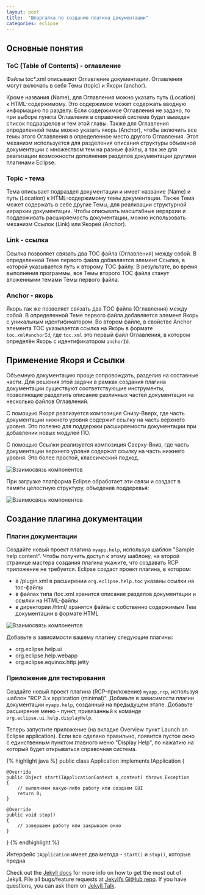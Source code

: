 ```yaml
---
layout: post
title:  "Шпаргалка по созданию плагина документации"
categories: eclipse
---
```


## Основные понятия



### ToC (Table of Contents) - оглавление

Файлы toc*.xml описывают Оглавление документации. Оглавления могут включать в себя Темы (topic) и Якори (anchor).

Кроме названия (Name), для Оглавления можно указать путь (Location) к HTML-содержимому. Это содержимое может содержать вводную информацию по разделу. Если содержимое Оглавления не задано, то при выборе пункта Оглавления в справочной системе будет выведен список подразделов и тем этой главы. Также для Оглавления определенной темы можно указать якорь (Anchor), чтобы включить все темы этого Оглавления в определенное место другого Оглавления. Этот механизм используется для разделения описания структуры объемной документации с множеством тем на разные файлы, а так же для реализации возможности дополнения разделов документации другими плагинами Eclipse.

### Topic - тема

Тема описывает подраздел документации и имеет название (Name) и путь (Location) к HTML-содержимому темы документации. Также Тема может содержать в себе другие Темы, для реализации структурной иерархии документации. Чтобы описывать масштабные иерархии и поддерживать расширяемость документации, можно использовать механизм Ссылок (Link) или Якорей (Anchor).

### Link - ссылка

Ссылка позволяет связать два TOC файла (Оглавления) между собой. В определенной Теме первого файла добавляется элемент Ссылка, в которой указывается путь к второму TOC файлу. В результате, во время выполнения программы, все Темы второго TOC файла станут вложенными темами Темы первого файла.

### Anchor - якорь

Якорь так же позволяет связать два TOC файла (Оглавления) между собой. В определенной Теме первого файла добавляется элемент Якорь с уникальным идентификатором. Во втором файле, в свойстве Anchor элемента TOC указывается ссылка на Якорь в формате `toc.xml#anchorId`, где `toc.xml` это первый файл Оглавления, в котором определён Якорь с идентификатором `anchorId`.

## Применение Якоря и Ссылки

Объемную документацию проще сопровождать, разделив на составные части. Для решения этой задачи в рамках создания плагина документации существуют соответствующие инструменты, позволяющие разделить описание различных частей документации на несколько файлов Оглавлений.

С помощью Якоря реализуется композиция Снизу-Вверх, где часть документации нижнего уровня содержит ссылку на часть верхнего уровня. Это полезно для поддержки расширяемости документации при добавлении новых модулей ПО.

С помощью Ссылки реализуется композиция Сверху-Вниз, где часть документации верхнего уровня содержат ссылку на часть нижнего уровня. Это более простой, классический подход.

![Взаимосвязь компонентов]({{site.baseurl}}/assets/eclipse/help/toc-link-anchor1.png)

При загрузке платформа Eclipse обработает эти связи и создаст в памяти целостную структуру, объеденив поддеревья:

![Взаимосвязь компонентов]({{site.baseurl}}/assets/eclipse/help/toc-link-anchor2.png)

## Создание плагина документации

### Плагин документации

Создайте новый проект плагина `myapp.help`, используя шаблон "Sample help content". Чтобы получить доступ к этому шаблону, на второй странице мастера создания плагина укажите, что создавать RCP приложение не требуется. Eclipse создаст проект плагина, в котором:

- в /plugin.xml в расширении `org.eclipse.help.toc` указаны ссылки на toc-файлы
- в файлах типа /toc.xml хранится описание разделов документации и ссылки на HTML-файлы
- в директории /html/ хранятся файлы с собственно содержимым Тем документации в формате HTML

![Взаимосвязь компонентов]({{site.baseurl}}/assets/eclipse/help/plugin-toc-html.png)

Добавьте в зависимости вашему плагину следующие плагины:

- org.eclipse.help.ui
- org.eclipse.help.webapp
- org.eclipse.equinox.http.jetty

### Приложение для тестирования

Создайте новый проект плагина (RCP-приложение) `myapp.rcp`, используя шаблон "RCP 3.x application (minimal)". Добавьте в зависимости плагин документации `myapp.help`, созданный на предыдущем этапе. Добавьте расширение меню - пункт, привязанный к команде `org.eclipse.ui.help.displayHelp`.

Теперь запустите приложение (на вкладке Overview пункт Launch an Eclipse application). Если все сделано правильно, появится пустое окно с единственным пунктом главного меню "Display Help", по нажатию на который будет открываться справочная система.



{% highlight java %}
public class Application implements IApplication
{

	@Override
	public Object start(IApplicationContext a_context) throws Exception
	{
        // выполняем какую-либо работу или создаем GUI
		return 0;
	}

	@Override
	public void stop()
	{
        // завершаем работу или закрываем окно
	}

}
{% endhighlight %}

Интерфейс `IApplication` имеет два метода - `start()` и `stop()`, которые предна

Check out the [Jekyll docs][jekyll-docs] for more info on how to get the most out of Jekyll. File all bugs/feature requests at [Jekyll’s GitHub repo][jekyll-gh]. If you have questions, you can ask them on [Jekyll Talk][jekyll-talk].

[jekyll-docs]: https://jekyllrb.com/docs/home
[jekyll-gh]:   https://github.com/jekyll/jekyll
[jekyll-talk]: https://talk.jekyllrb.com/
